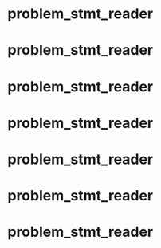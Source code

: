 # problem_stmt_reader
# problem_stmt_reader
# problem_stmt_reader
# problem_stmt_reader
# problem_stmt_reader
# problem_stmt_reader
# problem_stmt_reader
